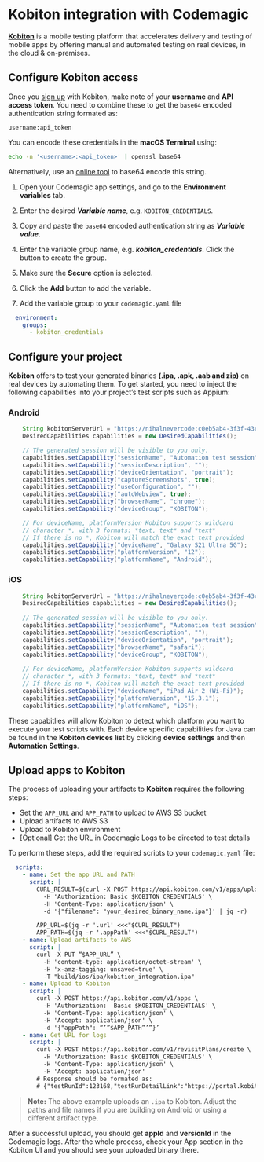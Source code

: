 # Kobiton integration with Codemagic

[**Kobiton**](https://kobiton.com/) is a mobile testing platform that accelerates delivery and testing of mobile apps by offering manual and automated testing on real devices, in the cloud & on-premises.

## Configure Kobiton access

Once you [sign up](https://kobiton.com/) with Kobiton, make note of your **username** and **API access token**. You need to combine these to get the `base64` encoded authentication string formated as:

`username:api_token`

You can encode these credentials in the **macOS Terminal** using:

```bash
echo -n '<username>:<api_token>' | openssl base64
```

Alternatively, use an [online tool](https://mixedanalytics.com/knowledge-base/api-connector-encode-credentials-to-base-64/) to base64 encode this string. 

1. Open your Codemagic app settings, and go to the **Environment variables** tab.
2. Enter the desired **_Variable name_**, e.g. `KOBITON_CREDENTIALS`.
3. Copy and paste the `base64` encoded authentication string as **_Variable value_**.
4. Enter the variable group name, e.g. **_kobiton_credentials_**. Click the button to create the group.
5. Make sure the **Secure** option is selected.
6. Click the **Add** button to add the variable.

7. Add the variable group to your `codemagic.yaml` file
```yaml
  environment:
    groups:
      - kobiton_credentials
```


## Configure your project

**Kobiton** offers to test your generated binaries **(.ipa, .apk, .aab and zip)** on real devices by automating them. To get started, you need to inject the following capabilities into your project’s test scripts such as Appium:
### Android
```java
    String kobitonServerUrl = "https://nihalnevercode:c0eb5ab4-3f3f-43c0-9325-1ea473349ca8@api.kobiton.com/wd/hub";
    DesiredCapabilities capabilities = new DesiredCapabilities();

    // The generated session will be visible to you only. 
    capabilities.setCapability("sessionName", "Automation test session");
    capabilities.setCapability("sessionDescription", "");
    capabilities.setCapability("deviceOrientation", "portrait");
    capabilities.setCapability("captureScreenshots", true);
    capabilities.setCapability("useConfiguration", "");
    capabilities.setCapability("autoWebview", true);
    capabilities.setCapability("browserName", "chrome");
    capabilities.setCapability("deviceGroup", "KOBITON");

    // For deviceName, platformVersion Kobiton supports wildcard
    // character *, with 3 formats: *text, text* and *text*
    // If there is no *, Kobiton will match the exact text provided
    capabilities.setCapability("deviceName", "Galaxy S21 Ultra 5G");
    capabilities.setCapability("platformVersion", "12");
    capabilities.setCapability("platformName", "Android");
```

### iOS
``` java
    String kobitonServerUrl = "https://nihalnevercode:c0eb5ab4-3f3f-43c0-9325-1ea473349ca8@api.kobiton.com/wd/hub";
    DesiredCapabilities capabilities = new DesiredCapabilities();
    
    // The generated session will be visible to you only. 
    capabilities.setCapability("sessionName", "Automation test session");
    capabilities.setCapability("sessionDescription", "");
    capabilities.setCapability("deviceOrientation", "portrait");
    capabilities.setCapability("browserName", "safari");
    capabilities.setCapability("deviceGroup", "KOBITON");
    
    // For deviceName, platformVersion Kobiton supports wildcard
    // character *, with 3 formats: *text, text* and *text*
    // If there is no *, Kobiton will match the exact text provided
    capabilities.setCapability("deviceName", "iPad Air 2 (Wi-Fi)");
    capabilities.setCapability("platformVersion", "15.3.1");
    capabilities.setCapability("platformName", "iOS"); 
```

These capabitlies will allow Kobiton to detect which platform you want to execute your test scripts with. Each device specific capabilities for Java can be found in the **Kobiton devices list** by clicking **device settings** and then **Automation Settings**.


## Upload apps to Kobiton

The process of uploading your artifacts to **Kobiton** requires the following steps:
- Set the `APP_URL` and `APP_PATH` to upload to AWS S3 bucket
- Upload artifacts to AWS S3
- Upload to Kobiton environment
- \[Optional\] Get the URL in Codemagic Logs to be directed to test details

To perform these steps, add the required scripts to your `codemagic.yaml` file:

```yaml
  scripts:
    - name: Set the app URL and PATH
      script: | 
        CURL_RESULT=$(curl -X POST https://api.kobiton.com/v1/apps/uploadUrl \ 
          -H 'Authorization: Basic $KOBITON_CREDENTIALS' \ 
          -H 'Content-Type: application/json' \ 
          -d '{"filename": "your_desired_binary_name.ipa"}' | jq -r)

        APP_URL=$(jq -r '.url' <<<"$CURL_RESULT")
        APP_PATH=$(jq -r '.appPath' <<<"$CURL_RESULT") 
    - name: Upload artifacts to AWS
      script: | 
        curl -X PUT “$APP_URL” \
          -H 'content-type: application/octet-stream' \
          -H 'x-amz-tagging: unsaved=true' \
          -T "build/ios/ipa/kobition_integration.ipa"
    - name: Upload to Kobiton
      script: | 
        curl -X POST https://api.kobiton.com/v1/apps \
          -H 'Authorization:  Basic $KOBITON_CREDENTIALS' \
          -H 'Content-Type: application/json' \
          -H 'Accept: application/json' \
          -d '{"appPath": “’”$APP_PATH”’”}’
    - name: Get URL for logs
      script: | 
        curl -X POST https://api.kobiton.com/v1/revisitPlans/create \
          -H 'Authorization: Basic $KOBITON_CREDENTIALS' \
          -H 'Content-Type: application/json' \
          -H 'Accept: application/json'
        # Response should be formated as:
        # {"testRunId":123168,"testRunDetailLink":"https://portal.kobiton.com/plans/123168/executions"}
```


> **Note:** The above example uploads an `.ipa` to Kobiton. Adjust the paths and file names if you are building on Android or using a different artifact type.


After a successful upload, you should get **appId** and **versionId** in the Codemagic logs. After the whole process, check your App section in the Kobiton UI and you should see your uploaded binary there.